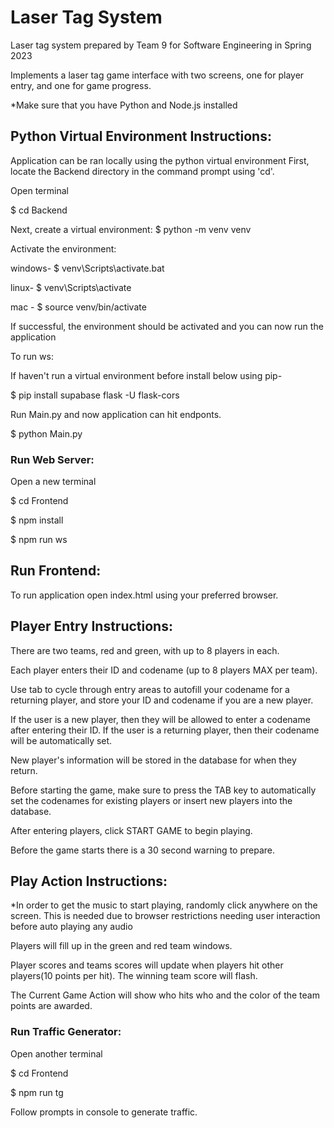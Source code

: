 # Laser Tag System

Laser tag system prepared by Team 9 for Software Engineering in Spring 2023

Implements a laser tag game interface with two screens, one for player entry, and one for game progress.

\*Make sure that you have Python and Node.js installed

## Python Virtual Environment Instructions:

Application can be ran locally using the python virtual environment
First, locate the Backend directory in the command prompt using 'cd'.

Open terminal

$ cd Backend

Next, create a virtual environment:
$ python -m venv venv

Activate the environment:

windows-
$ venv\Scripts\activate.bat

linux-
$ venv\Scripts\activate

mac -
$ source venv/bin/activate

If successful, the environment should be activated and you can now run the application

To run ws:

If haven't run a virtual environment before install below using pip-

$ pip install supabase flask -U flask-cors

Run Main.py and now application can hit endponts.

$ python Main.py

### Run Web Server:

Open a new terminal

$ cd Frontend

$ npm install

$ npm run ws

## Run Frontend:

To run application open index.html using your preferred browser.

## Player Entry Instructions:

There are two teams, red and green, with up to 8 players in each.

Each player enters their ID and codename (up to 8 players MAX per team).

Use tab to cycle through entry areas to autofill your codename for a returning player, and store your ID and codename if you are a new player.

If the user is a new player, then they will be allowed to enter a codename after entering their ID. If the user is a returning player, then their codename will be automatically set.

New player's information will be stored in the database for when they return.

Before starting the game, make sure to press the TAB key to automatically set the codenames for existing players or insert new players into the database.

After entering players, click START GAME to begin playing.

Before the game starts there is a 30 second warning to prepare.

## Play Action Instructions:

\*In order to get the music to start playing, randomly click anywhere on the screen. This is needed due to browser restrictions needing user interaction before auto playing any audio

Players will fill up in the green and red team windows.

Player scores and teams scores will update when players hit other players(10 points per hit). The winning team score will flash.

The Current Game Action will show who hits who and the color of the team points are awarded.

### Run Traffic Generator:

Open another terminal

$ cd Frontend

$ npm run tg

Follow prompts in console to generate traffic.

